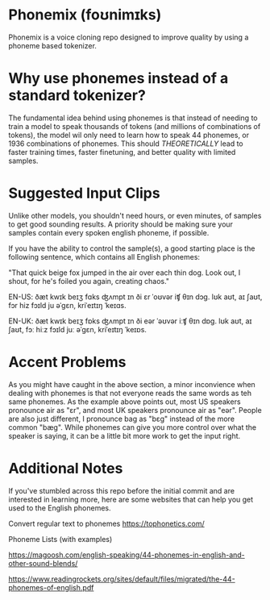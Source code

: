 # Phonemix (foʊnimɪks)
Phonemix is a voice cloning repo designed to improve quality by using a phoneme based tokenizer.
# Why use phonemes instead of a standard tokenizer?
The fundamental idea behind using phonemes is that instead of needing to train a model to speak thousands of tokens (and millions of combinations of tokens), the model wil only need to learn how to speak 44 phonemes, or 1936 combinations of phonemes. This should *THEORETICALLY* lead to faster training times, faster finetuning, and better quality with limited samples.
# Suggested Input Clips
Unlike other models, you shouldn't need hours, or even minutes, of samples to get good sounding results. A priority should be making sure your samples contain every spoken english phoneme, if possible.

If you have the ability to control the sample(s), a good starting place is the following sentence, which contains all English phonemes:

"That quick beige fox jumped in the air over each thin dog. Look out, I shout, for he's foiled you again, creating chaos."

EN-US: ðæt kwɪk beɪʒ fɑks ʤʌmpt ɪn ði ɛr ˈoʊvər iʧ θɪn dɔɡ. lʊk aʊt, aɪ ʃaʊt, fɔr hiz fɔɪld ju əˈɡɛn, kriˈeɪtɪŋ ˈkeɪɑs.

EN-UK: ðæt kwɪk beɪʒ fɒks ʤʌmpt ɪn ði eər ˈəʊvər iːʧ θɪn dɒɡ. lʊk aʊt, aɪ ʃaʊt, fɔː hiːz fɔɪld juː əˈɡɛn, kriˈeɪtɪŋ ˈkeɪɒs.

# Accent Problems
As you might have caught in the above section, a minor inconvience when dealing with phonemes is that not everyone reads the same words as teh same phonemes. As the example above points out, most US speakers pronounce air as "ɛr", and most UK speakers pronounce air as "eər". People are also just different, I pronounce bag as "bɛɡ" instead of the more common "bæɡ". While phonemes can give you more control over what the speaker is saying, it can be a little bit more work to get the input right.

# Additional Notes
If you've stumbled across this repo before the initial commit and are interested in learning more, here are some websites that can help you get used to the English phonemes.

Convert regular text to phonemes https://tophonetics.com/

Phoneme Lists (with examples)

https://magoosh.com/english-speaking/44-phonemes-in-english-and-other-sound-blends/

https://www.readingrockets.org/sites/default/files/migrated/the-44-phonemes-of-english.pdf

